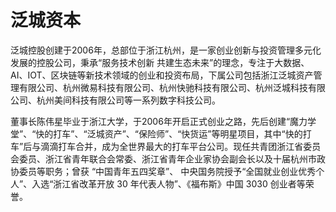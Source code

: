# 

# 泛城资本

泛城控股创建于2006年，总部位于浙江杭州，是一家创业创新与投资管理多元化发展的控股公司，秉承“服务技术创新 共建生态未来”的理念，专注于大数据、AI、IOT、区块链等新技术领域的创业和投资布局，下属公司包括浙江泛城资产管理有限公司、杭州微易科技有限公司、杭州快驰科技有限公司、杭州泛城科技有限公司、杭州美间科技有限公司等一系列数字科技公司。

董事长陈伟星毕业于浙江大学，于2006年开启正式创业之路，先后创建“魔力学堂”、“快的打车”、“泛城资产”、“保险师”、“快货运”等明星项目，其中“快的打车”后与滴滴打车合并，成为全世界最大的打车平台公司。现任共青团浙江省委员会委员、浙江省青年联合会常委、浙江省青年企业家协会副会长以及十届杭州市政协委员等职务；曾获 “中国青年五四奖章”、 中央国务院授予“全国就业创业优秀个人”、入选“浙江省改革开放 30 年代表人物”、《福布斯》中国 3030 创业者等荣誉。

